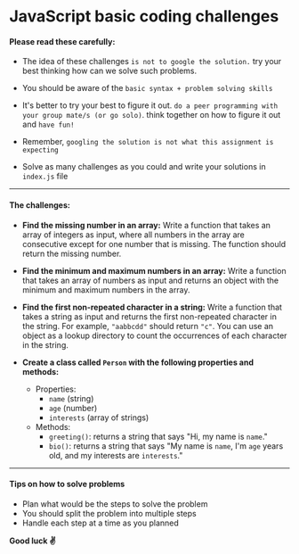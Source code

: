 # JavaScript basic coding challenges

#### Please read these carefully:

- The idea of these challenges `is not to google the solution.` try your best thinking how can we solve such problems.

- You should be aware of the `basic syntax + problem solving skills`

- It's better to try your best to figure it out. `do a peer programming with your group mate/s (or go solo)`. think together on how to figure it out and `have fun!`

- Remember, `googling the solution is not what this assignment is expecting`
- Solve as many challenges as you could and write your solutions in `index.js` file

---

#### The challenges:

- **Find the missing number in an array:** Write a function that takes an array of integers as input, where all numbers in the array are consecutive except for one number that is missing. The function should return the missing number.

- **Find the minimum and maximum numbers in an array:** Write a function that takes an array of numbers as input and returns an object with the minimum and maximum numbers in the array.

- **Find the first non-repeated character in a string:** Write a function that takes a string as input and returns the first non-repeated character in the string. For example, `"aabbcdd"` should return `"c"`. You can use an object as a lookup directory to count the occurrences of each character in the string.

- **Create a class called `Person` with the following properties and methods:**
  - Properties:
    - `name` (string)
    - `age` (number)
    - `interests` (array of strings)
  - Methods:
    - `greeting()`: returns a string that says "Hi, my name is `name`."
    - `bio()`: returns a string that says "My name is `name`, I'm `age` years old, and my interests are `interests`."

---

#### Tips on how to solve problems

- Plan what would be the steps to solve the problem
- You should split the problem into multiple steps
- Handle each step at a time as you planned

**Good luck ✌️**
